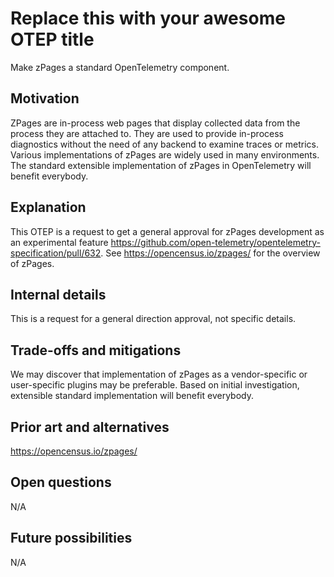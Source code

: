 # Replace this with your awesome OTEP title

Make zPages a standard OpenTelemetry component.

## Motivation

ZPages are in-process web pages that display collected data from the process they are attached to. They are used to provide in-process diagnostics without the need of any backend to examine traces or metrics. Various implementations of zPages are widely used in many environments. The standard extensible implementation of zPages in OpenTelemetry will benefit everybody. 

## Explanation

This OTEP is a request to get a general approval for zPages development as an experimental feature https://github.com/open-telemetry/opentelemetry-specification/pull/632. See https://opencensus.io/zpages/ for the overview of zPages.

## Internal details

This is a request for a general direction approval, not specific details.

## Trade-offs and mitigations

We may discover that implementation of zPages as a vendor-specific or user-specific plugins may be preferable. Based on initial investigation, extensible standard implementation will benefit everybody.

## Prior art and alternatives

https://opencensus.io/zpages/

## Open questions

N/A

## Future possibilities

N/A